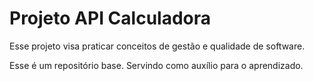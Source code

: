# Projeto API Calculadora

Esse projeto visa praticar conceitos de gestão e qualidade de software.

Esse é um repositório base. Servindo como auxílio para o aprendizado.